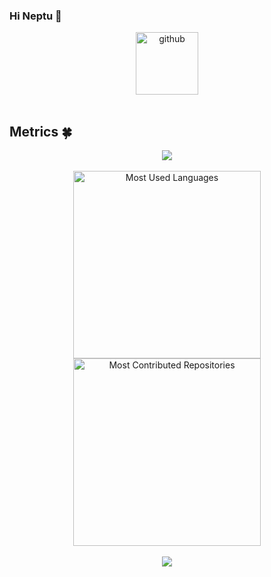 ### Hi Neptu 🌱

<!--
**Uzemiu/Uzemiu** is a ✨ _special_ ✨ repository because its `README.md` (this file) appears on your GitHub profile.

Here are some ideas to get you started:

- 🔭 I’m currently working on ...
- 🌱 I’m currently learning ...
- 👯 I’m looking to collaborate on ...
- 🤔 I’m looking for help with ...
- 💬 Ask me about ...
- 📫 How to reach me: ...
- 😄 Pronouns: ...
- ⚡ Fun fact: ...
-->

<div align="center">
  <img alt="github" src="https://i.giphy.com/media/KzJkzjggfGN5Py6nkT/200.webp" width="100" title="github">
</div>
<br>

## Metrics 🍀

<!-- 连续提交代码天数记录 -->
<div align="center">
  <img align="center" src="https://github-readme-streak-stats.herokuapp.com/?user=Uzemiu&theme=dark&hide_border=true" />
</div>
<br>

<div align="center">
  <img src="https://api.githubtrends.io/user/svg/Uzemiu/langs?time_range=one_year&include_private=true&theme=classic" alt="Most Used Languages" width="300" />
  <img src="https://api.githubtrends.io/user/svg/Uzemiu/repos?time_range=one_month&theme=classic" alt="Most Contributed Repositories" width="300" />
</div>
<br>

<div align="center"><img src="https://github-profile-trophy.vercel.app/?username=Uzemiu&theme=nord&row=1&column=7&no-frame=true&no-bg=true" /></div>
